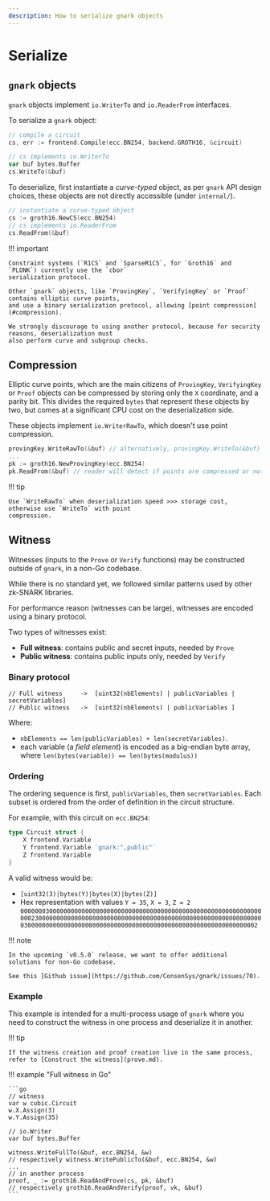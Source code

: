 ```yaml
---
description: How to serialize gnark objects
---
```


# Serialize

## `gnark` objects

`gnark` objects implement `io.WriterTo` and `io.ReaderFrom` interfaces.

To serialize a `gnark` object:

```go
// compile a circuit
cs, err := frontend.Compile(ecc.BN254, backend.GROTH16, &circuit)

// cs implements io.WriterTo
var buf bytes.Buffer
cs.WriteTo(&buf)
```

To deserialize, first instantiate a *curve-typed* object, as per `gnark` API design
choices, these objects are not directly accessible (under `internal/`).

```go
// instantiate a curve-typed object
cs := groth16.NewCS(ecc.BN254)
// cs implements io.ReaderFrom
cs.ReadFrom(&buf)
```

!!! important

    Constraint systems (`R1CS` and `SparseR1CS`, for `Groth16` and `PLONK`) currently use the `cbor`
    serialization protocol.

    Other `gnark` objects, like `ProvingKey`, `VerifyingKey` or `Proof` contains elliptic curve points,
    and use a binary serialization protocol, allowing [point compression](#compression).

    We strongly discourage to using another protocol, because for security reasons, deserialization must
    also perform curve and subgroup checks.

## Compression

Elliptic curve points, which are the main citizens of `ProvingKey`, `VerifyingKey` or `Proof`
objects can be compressed by storing only the `X` coordinate, and a parity bit. This divides the
required `bytes` that represent these objects by two, but comes at a significant CPU cost on the
deserialization side.

These objects implement `io.WriterRawTo`, which doesn't use point compression.

```go
provingKey.WriteRawTo(&buf) // alternatively, provingKey.WriteTo(&buf)
...
pk := groth16.NewProvingKey(ecc.BN254)
pk.ReadFrom(&buf) // reader will detect if points are compressed or not.
```

!!! tip

    Use `WriteRawTo` when deserialization speed >>> storage cost, otherwise use `WriteTo` with point
    compression.

## Witness

Witnesses (inputs to the `Prove` or `Verify` functions) may be constructed outside of `gnark`, in a
non-Go codebase.

While there is no standard yet, we followed similar patterns used by other zk-SNARK libraries.

For performance reason (witnesses can be large), witnesses are encoded using a binary protocol.

Two types of witnesses exist:

* **Full witness**: contains public and secret inputs, needed by `Prove`
* **Public witness**: contains public inputs only, needed by `Verify`

### Binary protocol

```no-lang
// Full witness     ->  [uint32(nbElements) | publicVariables | secretVariables]
// Public witness   ->  [uint32(nbElements) | publicVariables ]
```

Where:

* `nbElements == len(publicVariables) + len(secretVariables)`.
* each variable (a *field element*) is encoded as a big-endian byte array, where
`len(bytes(variable)) == len(bytes(modulus))`

### Ordering

The ordering sequence is first, `publicVariables`, then `secretVariables`.
Each subset is ordered from the order of definition in the circuit structure.

For example, with this circuit on `ecc.BN254`:

```go
type Circuit struct {
    X frontend.Variable
    Y frontend.Variable `gnark:",public"`
    Z frontend.Variable
}
```

A valid witness would be:

* `[uint32(3)|bytes(Y)|bytes(X)|bytes(Z)]`
* Hex representation with values `Y = 35`, `X = 3`, `Z = 2`
`00000003000000000000000000000000000000000000000000000000000000000000002300000000000000000000000000000000000000000000000000000000000000030000000000000000000000000000000000000000000000000000000000000002`

!!! note

    In the upcoming `v0.5.0` release, we want to offer additional solutions for non-Go codebase.

    See this [Github issue](https://github.com/ConsenSys/gnark/issues/70).

### Example

This example is intended for a multi-process usage of `gnark` where you need
to construct the witness in one process and deserialize it in another.

!!! tip

    If the witness creation and proof creation live in the same process, refer to [Construct the witness](prove.md).

!!! example "Full witness in Go"

    ```go
    // witness
    var w cubic.Circuit
    w.X.Assign(3)
    w.Y.Assign(35)

    // io.Writer
    var buf bytes.Buffer

    witness.WriteFullTo(&buf, ecc.BN254, &w)
    // respectively witness.WritePublicTo(&buf, ecc.BN254, &w)
    ...
    // in another process
    proof, _ := groth16.ReadAndProve(cs, pk, &buf)
    // respectively groth16.ReadAndVerify(proof, vk, &buf)
    ```
